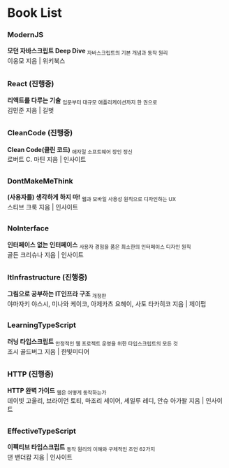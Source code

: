 # Book List

### ModernJS

**모던 자바스크립트 Deep Dive** <sub>자바스크립트의 기본 개념과 동작 원리</sub>  
이웅모 지음 | 위키북스

##

### React (진행중)

**리액트를 다루는 기술** <sub>입문부터 대규모 애플리케이션까지 한 권으로</sub>  
김민준 지음 | 길벗

##

### CleanCode (진행중)

**Clean Code(클린 코드)** <sub>애자일 소프트웨어 장인 정신</sub>  
로버트 C. 마틴 지음 | 인사이트

##

### DontMakeMeThink

**(사용자를) 생각하게 하지 마!** <sub>웹과 모바일 사용성 원칙으로 디자인하는 UX</sub>  
스티브 크룩 지음 | 인사이트

##

### NoInterface

**인터페이스 없는 인터페이스** <sub>사용자 경험을 품은 최소한의 인터페이스 디자인 원칙</sub>  
골든 크리슈나 지음 | 인사이트

##

### ItInfrastructure (진행중)

**그림으로 공부하는 IT인프라 구조** <sub>개정판</sub>  
야마자키 야스시, 미나와 케이코, 아제카츠 요헤이, 사토 타카히코 지음 | 제이펍

##

### LearningTypeScript

**러닝 타입스크립트** <sub>안정적인 웹 프로젝트 운영을 위한 타입스크립트의 모든 것</sub>  
조시 골드버그 지음 | 한빛미디어

##

### HTTP (진행중)

**HTTP 완벽 가이드** <sub>웹은 어떻게 동작하는가</sub>  
데이빗 고울리, 브라이언 토티, 마조리 세이어, 세일루 레디, 안슈 아가왈 지음 | 인사이트

##

### EffectiveTypeScript

**이펙티브 타입스크립트** <sub>동작 원리의 이해와 구체적인 조언 62가지</sub>  
댄 밴더캄 지음 | 인사이트

##
